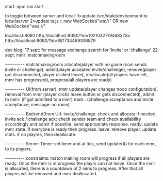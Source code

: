 

start:
npm run start

to toggle between server and local:
1>update /src/state/environment to local/server
2>update ts.js :: new WebSocket("ws://" OR new WebSocket("wss://"

localhost:8080
http://localhost:8080/?id=10210327194683735
http://localhost:8080/?id=681734469306879




dev blog:
17 sept:
for message exchange search for 'invite' or 'challenge'
22 sept:
mmr: matchmakingroom

---------- matchmakingroom
allocate(player with no game room sends invite or challenge),
admit(player accepted invite/challenge),
remove(player got disconnected, player clicked leave),
deallocate(all players have left, mmr has progressed),
progress(all players are ready)

---------- UI(from server):
mmr update(player changes troop configuration),
removal from mmr (player clicks leave button or gets disconnected),
admit to mmr: (if got admitted to a mmr)
nack : (challenge acceptance and invite acceptance, message: no room)

---------- Backend(from UI):
invite/challenge: check and allocate if needed.
invite ack / challenge ack: check sender team and check availability accordingly and admit if possible. send appropriate response.
ready: update mmr state. if everyone is ready then progress.
leave: remove player. update stats. if no playres, then deallocate.

---------- Server Timer:
set timer and at tick, send update(#) for each mmr, to its players.

---------- constraints:
match making room will progress if all players are ready.
Once the mmr is in progress the playrs can not leave.
Once the mmr is allocated, there is a countdown of 2 mins to progress. After that all players will be removed and mmr deallocated.
